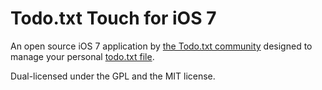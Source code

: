 # Todo.txt Touch for iOS 7

An open source iOS 7 application by [the Todo.txt community](http://groups.yahoo.com/group/todotxt/) designed to manage your personal [todo.txt file](http://todotxt.com).

Dual-licensed under the GPL and the MIT license.
